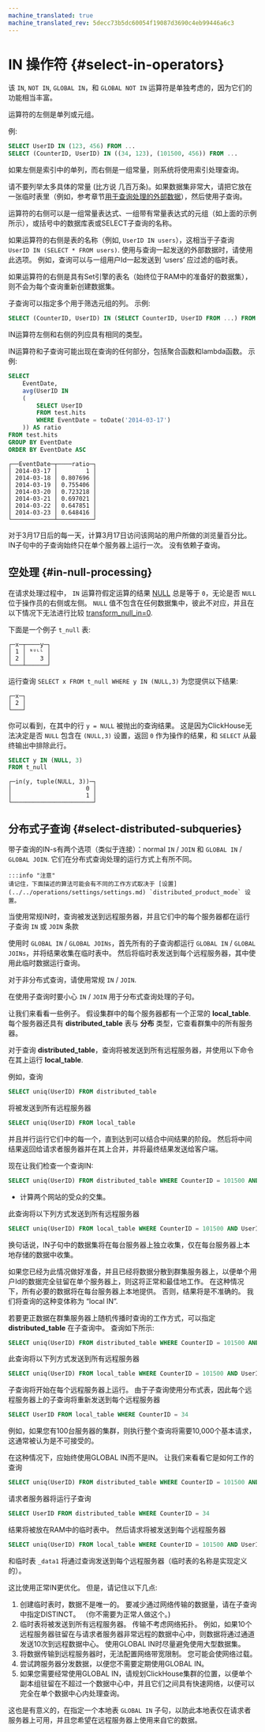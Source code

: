 ```yaml
---
machine_translated: true
machine_translated_rev: 5decc73b5dc60054f19087d3690c4eb99446a6c3
---
```


# IN 操作符 {#select-in-operators}

该 `IN`, `NOT IN`, `GLOBAL IN`，和 `GLOBAL NOT IN` 运算符是单独考虑的，因为它们的功能相当丰富。

运算符的左侧是单列或元组。

例:

``` sql
SELECT UserID IN (123, 456) FROM ...
SELECT (CounterID, UserID) IN ((34, 123), (101500, 456)) FROM ...
```

如果左侧是索引中的单列，而右侧是一组常量，则系统将使用索引处理查询。

请不要列举太多具体的常量 (比方说 几百万条)。如果数据集非常大，请把它放在一张临时表里（例如，参考章节[用于查询处理的外部数据](../../engines/table-engines/special/external-data.md)），然后使用子查询。

运算符的右侧可以是一组常量表达式、一组带有常量表达式的元组（如上面的示例所示），或括号中的数据库表或SELECT子查询的名称。

如果运算符的右侧是表的名称（例如, `UserID IN users`），这相当于子查询 `UserID IN (SELECT * FROM users)`. 使用与查询一起发送的外部数据时，请使用此选项。 例如，查询可以与一组用户Id一起发送到 ‘users’ 应过滤的临时表。

如果运算符的右侧是具有Set引擎的表名（始终位于RAM中的准备好的数据集），则不会为每个查询重新创建数据集。

子查询可以指定多个用于筛选元组的列。
示例:

``` sql
SELECT (CounterID, UserID) IN (SELECT CounterID, UserID FROM ...) FROM ...
```

IN运算符左侧和右侧的列应具有相同的类型。

IN运算符和子查询可能出现在查询的任何部分，包括聚合函数和lambda函数。
示例:

``` sql
SELECT
    EventDate,
    avg(UserID IN
    (
        SELECT UserID
        FROM test.hits
        WHERE EventDate = toDate('2014-03-17')
    )) AS ratio
FROM test.hits
GROUP BY EventDate
ORDER BY EventDate ASC
```

``` text
┌──EventDate─┬────ratio─┐
│ 2014-03-17 │        1 │
│ 2014-03-18 │ 0.807696 │
│ 2014-03-19 │ 0.755406 │
│ 2014-03-20 │ 0.723218 │
│ 2014-03-21 │ 0.697021 │
│ 2014-03-22 │ 0.647851 │
│ 2014-03-23 │ 0.648416 │
└────────────┴──────────┘
```

对于3月17日后的每一天，计算3月17日访问该网站的用户所做的浏览量百分比。
IN子句中的子查询始终只在单个服务器上运行一次。 没有依赖子查询。

## 空处理 {#in-null-processing}

在请求处理过程中， `IN` 运算符假定运算的结果 [NULL](../../sql-reference/syntax.md#null-literal) 总是等于 `0`，无论是否 `NULL` 位于操作员的右侧或左侧。 `NULL` 值不包含在任何数据集中，彼此不对应，并且在以下情况下无法进行比较 [transform_null_in=0](../../operations/settings/settings.md#transform_null_in).

下面是一个例子 `t_null` 表:

``` text
┌─x─┬────y─┐
│ 1 │ ᴺᵁᴸᴸ │
│ 2 │    3 │
└───┴──────┘
```

运行查询 `SELECT x FROM t_null WHERE y IN (NULL,3)` 为您提供以下结果:

``` text
┌─x─┐
│ 2 │
└───┘
```

你可以看到，在其中的行 `y = NULL` 被抛出的查询结果。 这是因为ClickHouse无法决定是否 `NULL` 包含在 `(NULL,3)` 设置，返回 `0` 作为操作的结果，和 `SELECT` 从最终输出中排除此行。

``` sql
SELECT y IN (NULL, 3)
FROM t_null
```

``` text
┌─in(y, tuple(NULL, 3))─┐
│                     0 │
│                     1 │
└───────────────────────┘
```

## 分布式子查询 {#select-distributed-subqueries}

带子查询的IN-s有两个选项（类似于连接）：normal `IN` / `JOIN` 和 `GLOBAL IN` / `GLOBAL JOIN`. 它们在分布式查询处理的运行方式上有所不同。

    :::info "注意"
    请记住，下面描述的算法可能会有不同的工作方式取决于 [设置](../../operations/settings/settings.md) `distributed_product_mode` 设置。

当使用常规IN时，查询被发送到远程服务器，并且它们中的每个服务器都在运行子查询 `IN` 或 `JOIN` 条款

使用时 `GLOBAL IN` / `GLOBAL JOINs`，首先所有的子查询都运行 `GLOBAL IN` / `GLOBAL JOINs`，并将结果收集在临时表中。 然后将临时表发送到每个远程服务器，其中使用此临时数据运行查询。

对于非分布式查询，请使用常规 `IN` / `JOIN`.

在使用子查询时要小心 `IN` / `JOIN` 用于分布式查询处理的子句。

让我们来看看一些例子。 假设集群中的每个服务器都有一个正常的 **local_table**. 每个服务器还具有 **distributed_table** 表与 **分布** 类型，它查看群集中的所有服务器。

对于查询 **distributed_table**，查询将被发送到所有远程服务器，并使用以下命令在其上运行 **local_table**.

例如，查询

``` sql
SELECT uniq(UserID) FROM distributed_table
```

将被发送到所有远程服务器

``` sql
SELECT uniq(UserID) FROM local_table
```

并且并行运行它们中的每一个，直到达到可以结合中间结果的阶段。 然后将中间结果返回给请求者服务器并在其上合并，并将最终结果发送给客户端。

现在让我们检查一个查询IN:

``` sql
SELECT uniq(UserID) FROM distributed_table WHERE CounterID = 101500 AND UserID IN (SELECT UserID FROM local_table WHERE CounterID = 34)
```

-   计算两个网站的受众的交集。

此查询将以下列方式发送到所有远程服务器

``` sql
SELECT uniq(UserID) FROM local_table WHERE CounterID = 101500 AND UserID IN (SELECT UserID FROM local_table WHERE CounterID = 34)
```

换句话说，IN子句中的数据集将在每台服务器上独立收集，仅在每台服务器上本地存储的数据中收集。

如果您已经为此情况做好准备，并且已经将数据分散到群集服务器上，以便单个用户Id的数据完全驻留在单个服务器上，则这将正常和最佳地工作。 在这种情况下，所有必要的数据将在每台服务器上本地提供。 否则，结果将是不准确的。 我们将查询的这种变体称为 “local IN”.

若要更正数据在群集服务器上随机传播时查询的工作方式，可以指定 **distributed_table** 在子查询中。 查询如下所示:

``` sql
SELECT uniq(UserID) FROM distributed_table WHERE CounterID = 101500 AND UserID IN (SELECT UserID FROM distributed_table WHERE CounterID = 34)
```

此查询将以下列方式发送到所有远程服务器

``` sql
SELECT uniq(UserID) FROM local_table WHERE CounterID = 101500 AND UserID IN (SELECT UserID FROM distributed_table WHERE CounterID = 34)
```

子查询将开始在每个远程服务器上运行。 由于子查询使用分布式表，因此每个远程服务器上的子查询将重新发送到每个远程服务器

``` sql
SELECT UserID FROM local_table WHERE CounterID = 34
```

例如，如果您有100台服务器的集群，则执行整个查询将需要10,000个基本请求，这通常被认为是不可接受的。

在这种情况下，应始终使用GLOBAL IN而不是IN。 让我们来看看它是如何工作的查询

``` sql
SELECT uniq(UserID) FROM distributed_table WHERE CounterID = 101500 AND UserID GLOBAL IN (SELECT UserID FROM distributed_table WHERE CounterID = 34)
```

请求者服务器将运行子查询

``` sql
SELECT UserID FROM distributed_table WHERE CounterID = 34
```

结果将被放在RAM中的临时表中。 然后请求将被发送到每个远程服务器

``` sql
SELECT uniq(UserID) FROM local_table WHERE CounterID = 101500 AND UserID GLOBAL IN _data1
```

和临时表 `_data1` 将通过查询发送到每个远程服务器（临时表的名称是实现定义的）。

这比使用正常IN更优化。 但是，请记住以下几点:

1.  创建临时表时，数据不是唯一的。 要减少通过网络传输的数据量，请在子查询中指定DISTINCT。 （你不需要为正常人做这个。)
2.  临时表将被发送到所有远程服务器。 传输不考虑网络拓扑。 例如，如果10个远程服务器驻留在与请求者服务器非常远程的数据中心中，则数据将通过通道发送10次到远程数据中心。 使用GLOBAL IN时尽量避免使用大型数据集。
3.  将数据传输到远程服务器时，无法配置网络带宽限制。 您可能会使网络过载。
4.  尝试跨服务器分发数据，以便您不需要定期使用GLOBAL IN。
5.  如果您需要经常使用GLOBAL IN，请规划ClickHouse集群的位置，以便单个副本组驻留在不超过一个数据中心中，并且它们之间具有快速网络，以便可以完全在单个数据中心内处理查询。

这也是有意义的，在指定一个本地表 `GLOBAL IN` 子句，以防此本地表仅在请求者服务器上可用，并且您希望在远程服务器上使用来自它的数据。
